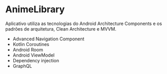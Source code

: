 # AnimeLibrary

Aplicativo utiliza as tecnologias do Android Architecture Components e os padrões de arquitetura, Clean Architecture e MVVM.
<ul>
  <li>Advanced Navigation Component</li>
  <li>Kotlin Coroutines</li>
  <li>Android Room</li>
  <li>Android ViewModel</li>
  <li>Dependency injection</li>
  <li>GraphQL</li>
</ul>
